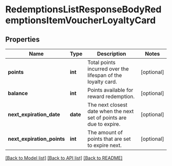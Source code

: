 # RedemptionsListResponseBodyRedemptionsItemVoucherLoyaltyCard


## Properties
Name | Type | Description | Notes
------------ | ------------- | ------------- | -------------
**points** | **int** | Total points incurred over the lifespan of the loyalty card. | [optional] 
**balance** | **int** | Points available for reward redemption. | [optional] 
**next_expiration_date** | **date** | The next closest date when the next set of points are due to expire. | [optional] 
**next_expiration_points** | **int** | The amount of points that are set to expire next. | [optional] 

[[Back to Model list]](../README.md#documentation-for-models) [[Back to API list]](../README.md#documentation-for-api-endpoints) [[Back to README]](../README.md)


